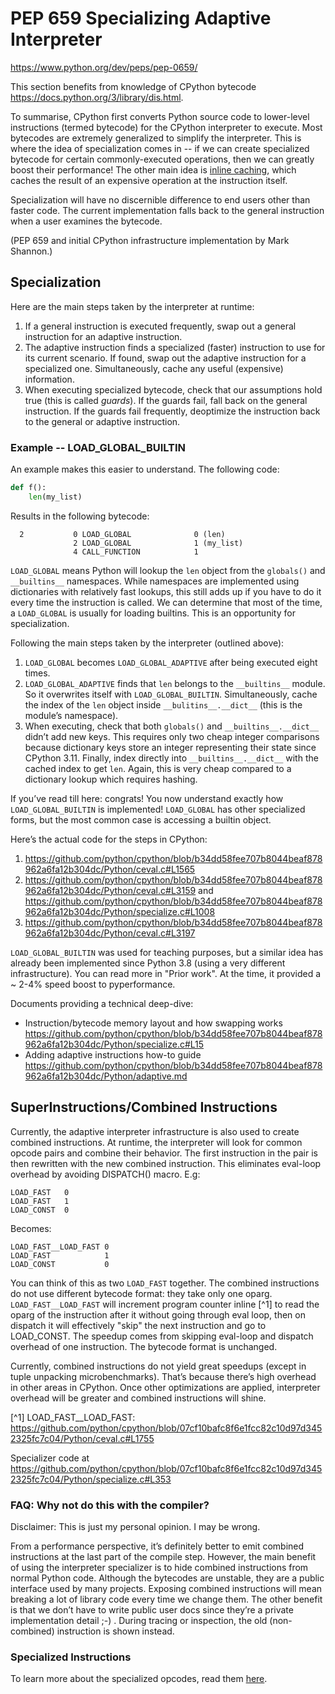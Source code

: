 # PEP 659 Specializing Adaptive Interpreter

https://www.python.org/dev/peps/pep-0659/

This section benefits from knowledge of CPython bytecode
https://docs.python.org/3/library/dis.html.

To summarise, CPython first converts Python source code to lower-level
instructions (termed bytecode) for the CPython interpreter to execute. Most
bytecodes are extremely generalized to simplify the interpreter. This is where
the idea of specialization comes in -- if we can create specialized bytecode for
certain commonly-executed operations, then we can greatly boost their
performance! The other main idea is
[inline caching](https://en.wikipedia.org/wiki/Inline_caching), which caches
the result of an expensive operation at the instruction itself.

Specialization will have no discernible difference to end users other than
faster code. The current implementation falls back to the general instruction
when a user examines the bytecode.

(PEP 659 and initial CPython infrastructure implementation by Mark Shannon.)

## Specialization

Here are the main steps taken by the interpreter at runtime:

1. If a general instruction is executed frequently, swap out a general
   instruction for an adaptive instruction.
2. The adaptive instruction finds a specialized (faster) instruction to use for
   its current scenario. If found, swap out the adaptive instruction for a
   specialized one. Simultaneously, cache any useful (expensive) information.
3. When executing specialized bytecode, check that our assumptions hold true
   (this is called *guards*). If the guards fail, fall back on the general
   instruction. If the guards fail frequently, deoptimize the instruction back
   to the general or adaptive instruction.

### Example -- LOAD_GLOBAL_BUILTIN

An example makes this easier to understand. The following code:

```python
def f():
    len(my_list)
```

Results in the following bytecode:

```
  2           0 LOAD_GLOBAL              0 (len)
              2 LOAD_GLOBAL              1 (my_list)
              4 CALL_FUNCTION            1
```

`LOAD_GLOBAL` means Python will lookup the `len` object from the `globals()` and
`__builtins__` namespaces. While namespaces are implemented using dictionaries
with relatively fast lookups, this still adds up if you have to do it every time
the instruction is called. We can determine that most of the time,
a `LOAD_GLOBAL` is usually for loading builtins. This is an opportunity for
specialization.

Following the main steps taken by the interpreter (outlined above):

1. `LOAD_GLOBAL` becomes `LOAD_GLOBAL_ADAPTIVE` after being executed eight times.
2. `LOAD_GLOBAL_ADAPTIVE` finds that `len` belongs to the `__builtins__` module.
   So it overwrites itself with `LOAD_GLOBAL_BUILTIN`. Simultaneously, cache the
   index of the `len` object inside `__bulitins__.__dict__` (this is the
   module’s namespace).
3. When executing, check that both `globals()` and `__builtins__.__dict__`
   didn’t add new keys. This requires only two cheap integer comparisons because
   dictionary keys store an integer representing their state since CPython 3.11.
   Finally, index directly into `__builtins__.__dict__` with the cached index to
   get `len`. Again, this is very cheap compared to a dictionary lookup which
   requires hashing.

If you’ve read till here: congrats! You now understand exactly how
`LOAD_GLOBAL_BUILTIN` is implemented! `LOAD_GLOBAL` has other specialized forms,
but the most common case is accessing a builtin object.

Here’s the actual code for the steps in CPython:

1. https://github.com/python/cpython/blob/b34dd58fee707b8044beaf878962a6fa12b304dc/Python/ceval.c#L1565
2. https://github.com/python/cpython/blob/b34dd58fee707b8044beaf878962a6fa12b304dc/Python/ceval.c#L3159
   and https://github.com/python/cpython/blob/b34dd58fee707b8044beaf878962a6fa12b304dc/Python/specialize.c#L1008
3. https://github.com/python/cpython/blob/b34dd58fee707b8044beaf878962a6fa12b304dc/Python/ceval.c#L3197

`LOAD_GLOBAL_BUILTIN` was used for teaching purposes, but a similar idea has
already been implemented since Python 3.8 (using a very different
infrastructure). You can read more in "Prior work". At the time, it provided a ~
2-4% speed boost to pyperformance.

Documents providing a technical deep-dive:

- Instruction/bytecode memory layout and how swapping
  works https://github.com/python/cpython/blob/b34dd58fee707b8044beaf878962a6fa12b304dc/Python/specialize.c#L15
- Adding adaptive instructions how-to
  guide https://github.com/python/cpython/blob/b34dd58fee707b8044beaf878962a6fa12b304dc/Python/adaptive.md

## SuperInstructions/Combined Instructions

Currently, the adaptive interpreter infrastructure is also used to create
combined instructions. At runtime, the interpreter will look for common opcode
pairs and combine their behavior. The first instruction in the pair is then
rewritten with the new combined instruction. This eliminates eval-loop overhead
by avoiding DISPATCH() macro. E.g:

```
LOAD_FAST   0
LOAD_FAST   1
LOAD_CONST  0
```

Becomes:

```
LOAD_FAST__LOAD_FAST 0
LOAD_FAST            1
LOAD_CONST           0
```

You can think of this as two `LOAD_FAST` together. The combined instructions do
not use different bytecode format: they take only one
oparg. `LOAD_FAST__LOAD_FAST` will increment program counter inline [^1] to read
the oparg of the instruction after it without going through eval loop, then on
dispatch it will effectively "skip" the next instruction and go to LOAD_CONST.
The speedup comes from skipping eval-loop and dispatch overhead of one
instruction. The bytecode format is unchanged.

Currently, combined instructions do not yield great speedups (except in tuple
unpacking microbenchmarks). That’s because there’s high overhead in other areas
in CPython. Once other optimizations are applied, interpreter overhead will be
greater and combined instructions will shine.

[^1]
LOAD_FAST__LOAD_FAST: https://github.com/python/cpython/blob/07cf10bafc8f6e1fcc82c10d97d3452325fc7c04/Python/ceval.c#L1755

Specializer code
at https://github.com/python/cpython/blob/07cf10bafc8f6e1fcc82c10d97d3452325fc7c04/Python/specialize.c#L353

### FAQ: Why not do this with the compiler?

Disclaimer: This is just my personal opinion. I may be wrong.

From a performance perspective, it’s definitely better to emit combined
instructions at the last part of the compile step. However, the main benefit of
using the interpreter specializer is to hide combined instructions from normal
Python code. Although the bytecodes are unstable, they are a public interface
used by many projects. Exposing combined instructions will mean breaking a lot
of library code every time we change them. The other benefit is that we don’t
have to write public user docs since they’re a private implementation detail ;-)
. During tracing or inspection, the old (non-combined) instruction is shown
instead.

### Specialized Instructions
To learn more about the specialized opcodes, read them [here](./opcodes.md).
